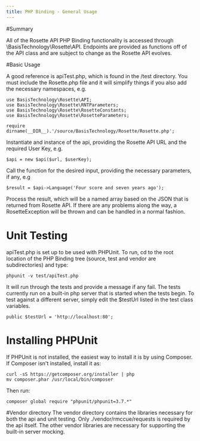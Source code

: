```yaml
---
title: PHP Binding - General Usage
---
```

#Summary

All of the Rosette API PHP Binding functionality is accessed through \BasisTechnology\Rosette\API.  Endpoints are provided as functions off of the API class and are subject to change as the Rosette API evolves.

#Basic Usage

A good reference is apiTest.php, which is found in the /test directory.  You must include the Rosette.php file and it will simplify things if you also add the necessary namespaces, e.g.

```
use BasisTechnology\Rosette\API;
use BasisTechnology\Rosette\RNTParameters;
use BasisTechnology\Rosette\RosetteConstants;
use BasisTechnology\Rosette\RosetteParameters;

require dirname(__DIR__).'/source/BasisTechnology/Rosette/Rosette.php';
```
Instantiate and instance of the api, providing the Rosette API URL and the required User Key, e.g.
```
$api = new $api($url, $userKey);
```
Call the function for the desired input, providing the necessary parameters, if any, e.g
```
$result = $api->Language('Four score and seven years ago');
```
Process the result, which will be a named array based on the JSON that is returned from Rosette API.  If there are any problems along the way, a RosetteException will be thrown and can be handled in a normal fashion.
# Unit Testing
apiTest.php is set up to be used with PHPUnit.  To run, cd to the root location of the PHP Binding tree (source, test and vendor are subdirectories) and type:
```
phpunit -v test/apiTest.php
```
It will run through the tests and provide a message if any fail.  The tests currently run on a built-in php server that is started when the tests begin.  To test against a different server, simply edit the $testUrl listed in the test class variables.
```
public $testUrl = 'http://localhost:80';
```
# Installing PHPUnit
If PHPUnit is not installed, the easiest way to install it is by using Composer.  If Composer isn't installed, install it as:
```
curl -sS https://getcomposer.org/installer | php
mv composer.phar /usr/local/bin/composer
```
Then run:
```
composer global require "phpunit/phpunit=3.7.*"
```
#Vendor directory
The vendor directory contains the libraries necessary for both the api and unit testing.  Only ./vendor/rmccue/requests is required by the api itself.  The other vendor libraries are necessary for supporting the built-in server mocking.


